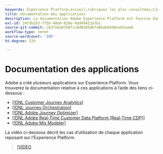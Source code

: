 ```yaml
---
keywords: Experience Platform;accueil;rubriques les plus consultées;CJA;parcours analytics;analytics des parcours client;orchestration des campagnes;orchestration;parcours client;parcours;orchestration des parcours;fonctionnalité;workflow
title: Documentation des applications
description: La documentation Adobe Experience Platform est fournie dans plusieurs formats, notamment des présentations, des tutoriels et des guides de l’interface utilisateur et de l’API. Voici une brève description des types de documentation les plus courants disponibles pour les applications Experience Platform.
exl-id: 24fdb183-f75b-40e0-828e-9dd49422a7b1
source-git-commit: cb37eda87b8fcc0d0284db7a0bab8d48eab5aae6
workflow-type: tm+mt
source-wordcount: '105'
ht-degree: 22%

---
```


# Documentation des applications

Adobe a créé plusieurs applications sur Experience Platform. Vous trouverez la documentation relative à ces applications à l’aide des liens ci-dessous :

* [[!DNL Customer Journey Analytics]](https://experienceleague.adobe.com/docs/customer-journey-analytics.html?lang=fr)
* [[!DNL Journey Orchestration]](https://experienceleague.adobe.com/docs/journey-orchestration.html?lang=fr)
* [[!DNL Adobe Journey Optimizer]](https://experienceleague.adobe.com/docs/journey-optimizer.html?lang=fr)
* [[!DNL Adobe Real-Time Customer Data Platform (Real-Time CDP)]](../rtcdp/overview.md)
* [[!DNL Adobe Mix Modeler]](https://experienceleague.adobe.com/docs/mix-modeler.html)

La vidéo ci-dessous décrit les cas d’utilisation de chaque application reposant sur l’Experience Platform.

>[!VIDEO](https://video.tv.adobe.com/v/32554/?learn=on)
